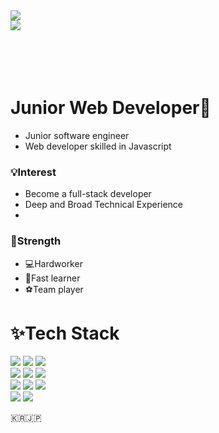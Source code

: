 <img src="https://capsule-render.vercel.app/api?type=wave&color=auto&height=300&section=header&text=Minjae Jung &fontSize=90" />
<div>
  <a href="https://hits.seeyoufarm.com"><img src="https://hits.seeyoufarm.com/api/count/incr/badge.svg?url=https%3A%2F%2Fgithub.com%2Fgjbae1212%2Fhit-counter&count_bg=%2379C83D&title_bg=%23555555&icon=&icon_color=%23E7E7E7&title=hits&edge_flat=false"/></a>
</div>
<br>
<br>
<br>
<br>

<div>
  <h1>Junior Web Developer🐳 </h1>
  <ul>
  <li>Junior software engineer</li>
  <li>Web developer skilled in Javascript</li>
  </ul>
</div>

<div>
  <h3>💡Interest</h3>
  <ul>
    <li>Become a full-stack developer</li>
    <li>Deep and Broad Technical Experience</li>
    <li></li>
  </ul>
</div>

<div>
  <h3>💪Strength</h3>
  <ul>
    <li>💻Hardworker</li>
    <li>🚀Fast learner</li>
    <li>⚽️Team player</li>
  </ul>
</div>

<div>
  <h1>✨Tech Stack</h1>
    <img src="https://img.shields.io/badge/HTML5-E34F26?style=flat-square&logo=HTML5&logoColor=white"/></a>
    <img src="https://img.shields.io/badge/CSS3-1572B6?style=flat-square&logo=CSS3&logoColor=white"/></a>
    <img src="https://img.shields.io/badge/JavaScript-F7DF1E?style=flat-square&logo=JavaScript&logoColor=white"/></a>
    <br>
    <img src="https://img.shields.io/badge/Java-007396?style=flat-square&logo=Java&logoColor=white"/></a>
    <img src="https://img.shields.io/badge/C++-00599C?style=flat-square&logo=C%2B%2B&logoColor=white"/></a>
    <img src="https://img.shields.io/badge/Python-3766AB?style=flat-square&logo=Python&logoColor=white"/></a>
    <br>
    <img src="https://img.shields.io/badge/Spring-6DB33F?style=flat-square&logo=Spring&logoColor=white"/></a>
    <img src="https://img.shields.io/badge/jQuery-0769AD?style=flat-square&logo=jQuery&logoColor=white"/></a>
    <img src="https://img.shields.io/badge/MySQL-4479A1?style=flat-square&logo=MySQL&logoColor=white"/></a>
</div>

<div>
<img src="https://img.shields.io/badge/Instagram-E4405F?style=flat-square&logo=Instagram&logoColor=white"/></a>
<img src="https://img.shields.io/badge/Blog-36465D?style=flat-square&logo=Tumblr&logoColor=white"/></a>
</div>

🇰🇷🇯🇵
